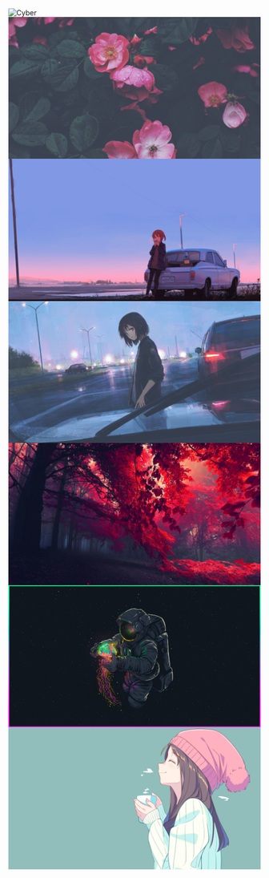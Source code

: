<img align='center' alt='Cyber' src='Cyber.jpg'>
<img align='center' alt='Flowers' src='Flowers.jpg'>
<img align='center' alt='Morning' src='Morning.jpg'>
<img align='center' alt='Rain' src='Rain.jpg'>
<img align='center' alt='Red_Trees' src='Red_Trees.jpg'>
<img align='center' alt='Space' src='Space.png'>
<img align='center' alt='Tea' src='Tea.jpg'>
